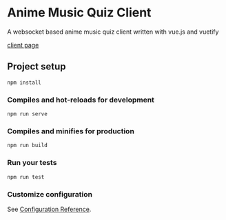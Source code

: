 # Anime Music Quiz Client
A websocket based anime music quiz client written with vue.js and vuetify

[client page](https://xlasercut.github.io/anime-music-quiz/#/)

## Project setup
```
npm install
```

### Compiles and hot-reloads for development
```
npm run serve
```

### Compiles and minifies for production
```
npm run build
```

### Run your tests
```
npm run test
```

### Customize configuration
See [Configuration Reference](https://cli.vuejs.org/config/).
